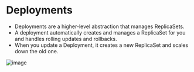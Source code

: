 # Deployments

- Deployments are a higher-level abstraction that manages ReplicaSets. 
- A deployment automatically creates and manages a ReplicaSet for you and handles rolling updates and rollbacks.
- When you update a Deployment, it creates a new ReplicaSet and scales down the old one.

![image](https://github.com/user-attachments/assets/3fdcb72d-1b9d-45ba-8e84-13582116d2e0)
